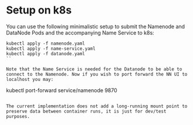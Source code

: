 # Setup on k8s

You can use the following minimalistic setup to submit the Namenode and DataNode Pods and the accompanying Name Service to k8s:

```
kubectl apply -f namenode.yaml
kubectl apply -f name-service.yaml
kubectl apply -f datanode.yaml
``

Note that the Name Service is needed for the Datanode to be able to connect to the Namenode. Now if you wish to port forward the NN UI to localhost you may:

```
kubectl port-forward service/namenode 9870
```

The current implementation does not add a long-running mount point to preserve data between container runs, it is just for dev/test purposes.
